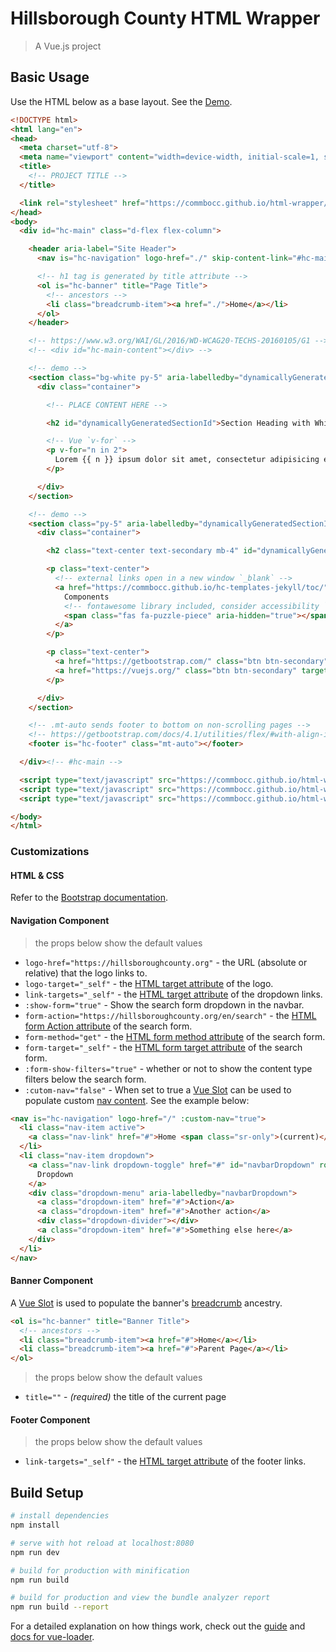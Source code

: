 # Hillsborough County HTML Wrapper

> A Vue.js project

## Basic Usage

Use the HTML below as a base layout. See the [Demo](https://commbocc.github.io/html-wrapper/).

```html
<!DOCTYPE html>
<html lang="en">
<head>
  <meta charset="utf-8">
  <meta name="viewport" content="width=device-width, initial-scale=1, shrink-to-fit=no">
  <title>
    <!-- PROJECT TITLE -->
  </title>

  <link rel="stylesheet" href="https://commbocc.github.io/html-wrapper/static/css/app.css">
</head>
<body>
  <div id="hc-main" class="d-flex flex-column">

    <header aria-label="Site Header">
      <nav is="hc-navigation" logo-href="./" skip-content-link="#hc-main-content"></nav>

      <!-- h1 tag is generated by title attribute -->
      <ol is="hc-banner" title="Page Title">
        <!-- ancestors -->
        <li class="breadcrumb-item"><a href="./">Home</a></li>
      </ol>
    </header>

    <!-- https://www.w3.org/WAI/GL/2016/WD-WCAG20-TECHS-20160105/G1 -->
    <!-- <div id="hc-main-content"></div> -->

    <!-- demo -->
    <section class="bg-white py-5" aria-labelledby="dynamicallyGeneratedSectionId">
      <div class="container">

        <!-- PLACE CONTENT HERE -->

        <h2 id="dynamicallyGeneratedSectionId">Section Heading with White Background</h2>

        <!-- Vue `v-for` -->
        <p v-for="n in 2">
          Lorem {{ n }} ipsum dolor sit amet, consectetur adipisicing elit, sed do eiusmod tempor incididunt ut labore et dolore magna aliqua.
        </p>

      </div>
    </section>

    <!-- demo -->
    <section class="py-5" aria-labelledby="dynamicallyGeneratedSectionId2">
      <div class="container">

        <h2 class="text-center text-secondary mb-4" id="dynamicallyGeneratedSectionId2">Unspecified Background, Styled Heading</h2>

        <p class="text-center">
          <!-- external links open in a new window `_blank` -->
          <a href="https://commbocc.github.io/hc-templates-jekyll/toc/" class="btn btn-primary btn-lg px-5 hide-external-indicator" target="_blank">
            Components
            <!-- fontawesome library included, consider accessibility `aria-hidden` -->
            <span class="fas fa-puzzle-piece" aria-hidden="true"></span>
          </a>
        </p>

        <p class="text-center">
          <a href="https://getbootstrap.com/" class="btn btn-secondary" target="_blank">Bootstrap</a>
          <a href="https://vuejs.org/" class="btn btn-secondary" target="_blank">VueJs</a>
        </p>

      </div>
    </section>

    <!-- .mt-auto sends footer to bottom on non-scrolling pages -->
    <!-- https://getbootstrap.com/docs/4.1/utilities/flex/#with-align-items -->
    <footer is="hc-footer" class="mt-auto"></footer>

  </div><!-- #hc-main -->

  <script type="text/javascript" src="https://commbocc.github.io/html-wrapper/static/js/manifest.js"></script>
  <script type="text/javascript" src="https://commbocc.github.io/html-wrapper/static/js/vendor.js"></script>
  <script type="text/javascript" src="https://commbocc.github.io/html-wrapper/static/js/app.js"></script>

</body>
</html>
```

### Customizations

#### HTML & CSS

Refer to the [Bootstrap documentation](https://getbootstrap.com/).

#### Navigation Component

> the props below show the default values

* `logo-href="https://hillsboroughcounty.org"` - the URL (absolute or relative) that the logo links to.
* `logo-target="_self"` - the [HTML target attribute](https://www.w3schools.com/tags/att_a_target.asp) of the logo.
* `link-targets="_self"` - the [HTML target attribute](https://www.w3schools.com/tags/att_a_target.asp) of the dropdown links.
* `:show-form="true"` - Show the search form dropdown in the navbar.
* `form-action="https://hillsboroughcounty.org/en/search"` - the [HTML form Action attribute](https://www.w3schools.com/tags/att_form_action.asp) of the search form.
* `form-method="get"` - the [HTML form method attribute](https://www.w3schools.com/tags/att_form_method.asp) of the search form.
* `form-target="_self"` - the [HTML form target attribute](https://www.w3schools.com/tags/att_form_target.asp) of the search form.
* `:form-show-filters="true"` - whether or not to show the content type filters below the search form.
* `:cutom-nav="false"` - When set to true a [Vue Slot](https://vuejs.org/v2/guide/components.html#Single-Slot) can be used to populate custom [nav content](https://getbootstrap.com/docs/4.0/components/navbar/#nav). See the example below:

```html
<nav is="hc-navigation" logo-href="/" :custom-nav="true">
  <li class="nav-item active">
    <a class="nav-link" href="#">Home <span class="sr-only">(current)</span></a>
  </li>
  <li class="nav-item dropdown">
    <a class="nav-link dropdown-toggle" href="#" id="navbarDropdown" role="button" data-toggle="dropdown" aria-haspopup="true" aria-expanded="false">
      Dropdown
    </a>
    <div class="dropdown-menu" aria-labelledby="navbarDropdown">
      <a class="dropdown-item" href="#">Action</a>
      <a class="dropdown-item" href="#">Another action</a>
      <div class="dropdown-divider"></div>
      <a class="dropdown-item" href="#">Something else here</a>
    </div>
  </li>
</nav>
```

#### Banner Component

A [Vue Slot](https://vuejs.org/v2/guide/components.html#Single-Slot) is used to populate the banner's [breadcrumb](https://getbootstrap.com/docs/4.0/components/breadcrumb/) ancestry.

```html
<ol is="hc-banner" title="Banner Title">
  <!-- ancestors -->
  <li class="breadcrumb-item"><a href="#">Home</a></li>
  <li class="breadcrumb-item"><a href="#">Parent Page</a></li>
</ol>
```

> the props below show the default values

* `title=""` - _(required)_ the title of the current page

#### Footer Component

> the props below show the default values

* `link-targets="_self"` - the [HTML target attribute](https://www.w3schools.com/tags/att_a_target.asp) of the footer links.

## Build Setup

``` bash
# install dependencies
npm install

# serve with hot reload at localhost:8080
npm run dev

# build for production with minification
npm run build

# build for production and view the bundle analyzer report
npm run build --report
```

For a detailed explanation on how things work, check out the [guide](http://vuejs-templates.github.io/webpack/) and [docs for vue-loader](http://vuejs.github.io/vue-loader).
